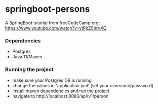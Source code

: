 # springboot-persons
A SpringBoot tutorial from freeCodeCamp.org: https://www.youtube.com/watch?v=vtPkZShrvXQ

### Dependencies

- Postgres
- Java 11/Maven

### Running the project

- make sure your Postgres DB is running
- change the values in 'application.yml' (set your username/password)
- install maven dependencies and run the project
- navigate to http://localhost:8080/api/v1/person

